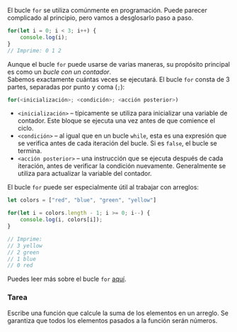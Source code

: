El bucle `for` se utiliza comúnmente en programación. Puede parecer complicado al principio, pero vamos a desglosarlo paso a paso.
```js
for(let i = 0; i < 3; i++) {
    console.log(i);
}
// Imprime: 0 1 2
```

Aunque el bucle `for` puede usarse de varias maneras, su propósito principal es como un _bucle con un contador_.  
Sabemos exactamente cuántas veces se ejecutará. El bucle `for` consta de 3 partes, separadas por punto y coma (`;`):
```js
for(<inicialización>; <condición>; <acción posterior>)
```

- `<inicialización>` – típicamente se utiliza para inicializar una variable de contador. Este bloque se ejecuta una vez antes de que comience el ciclo.
- `<condición>` – al igual que en un bucle `while`, esta es una expresión que se verifica antes de cada iteración del bucle. Si es `false`, el bucle se termina.
- `<acción posterior>` – una instrucción que se ejecuta después de cada iteración, antes de verificar la condición nuevamente. Generalmente se utiliza para actualizar la variable del contador.

El bucle `for` puede ser especialmente útil al trabajar con arreglos:
```js
let colors = ["red", "blue", "green", "yellow"]

for(let i = colors.length - 1; i >= 0; i--) {
    console.log(i, colors[i]);
}

// Imprime:
// 3 yellow
// 2 green
// 1 blue
// 0 red
```

Puedes leer más sobre el bucle `for` [aquí](https://developer.mozilla.org/en-US/docs/Web/JavaScript/Reference/Statements/for).

### Tarea
Escribe una función que calcule la suma de los elementos en un arreglo. Se garantiza que todos los elementos pasados a la función serán números.